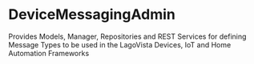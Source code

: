 # DeviceMessagingAdmin
Provides Models, Manager, Repositories and REST Services for defining Message Types to be used in the LagoVista Devices, IoT and Home Automation Frameworks
